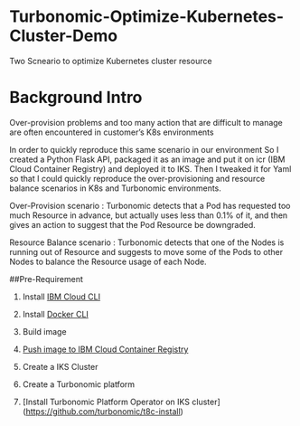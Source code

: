 # Turbonomic-Optimize-Kubernetes-Cluster-Demo
Two Scneario to optimize Kubernetes cluster resource 

# Background Intro
Over-provision problems and too many action that are difficult to manage are often encountered in customer’s K8s environments

In order to quickly reproduce this same scenario in our environment
So I created a Python Flask API, packaged it as an image and put it on icr (IBM Cloud Container Registry) and deployed it to IKS.
Then I tweaked it for Yaml so that I could quickly reproduce the over-provisioning and resource balance scenarios in K8s and Turbonomic environments.

Over-Provision scenario :
Turbonomic detects that a Pod has requested too much Resource in advance, but actually uses less than 0.1% of it, and then gives an action to suggest that the Pod Resource be downgraded.

Resource Balance scenario :
Turbonomic detects that one of the Nodes is running out of Resource and suggests to move some of the Pods to other Nodes to balance the Resource usage of each Node.

##Pre-Requirement
1. Install [IBM Cloud CLI](https://cloud.ibm.com/docs/containers?topic=containers-cs_cli_install)

2. Install [Docker CLI](https://docs.docker.com/engine/installation/)

3. Build image

4. [Push image to IBM Cloud Container Registry](https://cloud.ibm.com/registry/start)

5. Create a IKS Cluster

6. Create a Turbonomic platform

7. [Install Turbonomic Platform Operator on IKS cluster] (https://github.com/turbonomic/t8c-install) 
